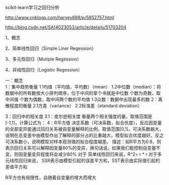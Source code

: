 scikit-learn学习之回归分析


http://www.cnblogs.com/harvey888/p/5852757.html

http://blog.csdn.net/SA14023053/article/details/51703204

1、概念

2、简单线性回归（Simple Liner Regession）

3、多元性回归（Mutiple Regession）

4、非线性回归（Logistic Regession）


一：概念            
1：集中趋势衡量
        1.1均值（平均值，平均数）（mean）
        1.2中位数（median）：将数据中的所有数按大小排列顺序，位于中间的拿个书就是中位数
                个数为奇数，取中间值
                个数为偶数，取中间两个数的平均值
        1.3众数：数据中出现最多的数
2：离散程度的衡量
        2.1方差（variance）
        2.2标准差（standard deviation）

3：回归中的相关度
     3.1：皮尔逊相关度
     衡量两个相关强度的量，取值范围是[-1,1]，计算公式为：
4：R平方值
决定系数（可决系数，拟合优度），反应因变量的全部变异能通过回归关系被自变量解释的比例，取值范围[0,1]，可决系数越大，说明在总变差中由模型作出了解释的部分占的比重越大，模型拟合优度越好。反之可决系数小，说明模型对样本观测值的拟合程度越差。
描述：如R平方为0.8，则表示回归关系可以解释因变量80%的变异，换句话说，如果我们能控制自变量不变，则因变量变异程度将会减少80%
对于 简单线性回归来说，R^2= r * r
对于多元线性回归来说，
SSR表示由模型引起的误差平方和，SST表示由实际值引起的差值平方和
 
R平方也有局限性，会随着自变量的增大而增大